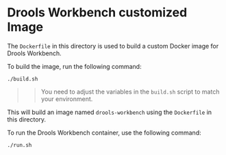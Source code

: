 # Drools Workbench customized Image

The `Dockerfile` in this directory is used to build a custom Docker image for Drools Workbench.

To build the image, run the following command:

```
./build.sh
```
>> You need to adjust the variables in the `build.sh` script to match your environment.

This will build an image named `drools-workbench` using the `Dockerfile` in this directory.

To run the Drools Workbench container, use the following command:

```
./run.sh
```
